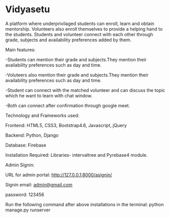 # Vidyasetu

A platform where underprivilaged students can enroll, learn and obtain mentorship. Volunteers also enroll themselves to provide a helping hand to the students. 
Students and volunteer connect with each other through grade, subjects and availability preferences added by them.

Main features:

-Students can mention their grade and subjects.They mention their availability preferences such as day and time.

-Voluteers also mention their grade and subjects.They mention their availability preferences such as day and time.

-Student can connect with the matched volunteer and can discuss the topic which he want to learn with chat window.

-Both can connect after confirmation through google meet.

Technology and Frameworks used:

Frontend: HTML5, CSS3, Bootstrap4.6, Javascript, jQuery

Backend: Python, Django 

Database: Firebase

Installation Required:
Libraries- intervaltree and Pyrebase4 module.

Admin Signin: 

URL for admin portal: http://127.0.0.1:8000/asignin/ 

Signin email: admin@gmail.com

password: 123456

Run the following command after above installations in the terminal:
python manage.py runserver
